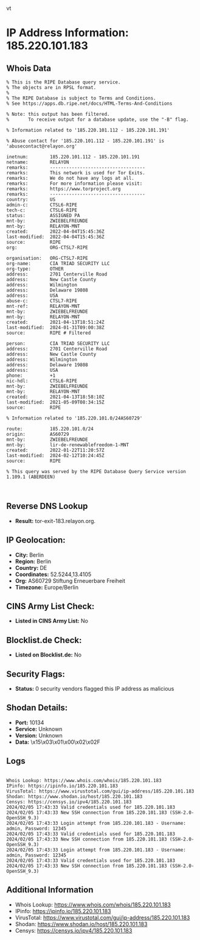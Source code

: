 vt
# IP Address Information: 185.220.101.183

## Whois Data
```
% This is the RIPE Database query service.
% The objects are in RPSL format.
%
% The RIPE Database is subject to Terms and Conditions.
% See https://apps.db.ripe.net/docs/HTML-Terms-And-Conditions

% Note: this output has been filtered.
%       To receive output for a database update, use the "-B" flag.

% Information related to '185.220.101.112 - 185.220.101.191'

% Abuse contact for '185.220.101.112 - 185.220.101.191' is 'abusecontact@relayon.org'

inetnum:        185.220.101.112 - 185.220.101.191
netname:        RELAYON
remarks:        -----------------------------------
remarks:        This network is used for Tor Exits.
remarks:        We do not have any logs at all.
remarks:        For more information please visit:
remarks:        https://www.torproject.org
remarks:        -----------------------------------
country:        US
admin-c:        CTSL6-RIPE
tech-c:         CTSL6-RIPE
status:         ASSIGNED PA
mnt-by:         ZWIEBELFREUNDE
mnt-by:         RELAYON-MNT
created:        2022-04-04T15:45:36Z
last-modified:  2022-04-04T15:45:36Z
source:         RIPE
org:            ORG-CTSL7-RIPE

organisation:   ORG-CTSL7-RIPE
org-name:       CIA TRIAD SECURITY LLC
org-type:       OTHER
address:        2701 Centerville Road
address:        New Castle County
address:        Wilmington
address:        Delaware 19808
address:        USA
abuse-c:        CTSL7-RIPE
mnt-ref:        RELAYON-MNT
mnt-by:         ZWIEBELFREUNDE
mnt-by:         RELAYON-MNT
created:        2021-04-13T18:51:24Z
last-modified:  2024-01-31T09:00:38Z
source:         RIPE # Filtered

person:         CIA TRIAD SECURITY LLC
address:        2701 Centerville Road
address:        New Castle County
address:        Wilmington
address:        Delaware 19808
address:        USA
phone:          +1
nic-hdl:        CTSL6-RIPE
mnt-by:         ZWIEBELFREUNDE
mnt-by:         RELAYON-MNT
created:        2021-04-13T18:58:10Z
last-modified:  2021-05-09T08:34:15Z
source:         RIPE

% Information related to '185.220.101.0/24AS60729'

route:          185.220.101.0/24
origin:         AS60729
mnt-by:         ZWIEBELFREUNDE
mnt-by:         lir-de-renewablefreedom-1-MNT
created:        2022-01-22T11:20:57Z
last-modified:  2024-02-12T10:24:45Z
source:         RIPE

% This query was served by the RIPE Database Query Service version 1.109.1 (ABERDEEN)



```
## Reverse DNS Lookup
- **Result:** tor-exit-183.relayon.org.

## IP Geolocation:
- **City:** Berlin
- **Region:** Berlin
- **Country:** DE
- **Coordinates:** 52.5244,13.4105
- **Org:** AS60729 Stiftung Erneuerbare Freiheit
- **Timezone:** Europe/Berlin

## CINS Army List Check:
- **Listed in CINS Army List:** 
No

## Blocklist.de Check:
- **Listed on Blocklist.de:** 
No

## Security Flags:
- **Status:** 0 security vendors flagged this IP address as malicious

## Shodan Details:
- **Port:** 10134
- **Service:** Unknown
- **Version:** Unknown
- **Data:** \x15\x03\x01\x00\x02\x02F

## Logs
```

Whois Lookup: https://www.whois.com/whois/185.220.101.183
IPinfo: https://ipinfo.io/185.220.101.183
VirusTotal: https://www.virustotal.com/gui/ip-address/185.220.101.183
Shodan: https://www.shodan.io/host/185.220.101.183
Censys: https://censys.io/ipv4/185.220.101.183
2024/02/05 17:43:33 Valid credentials used for 185.220.101.183
2024/02/05 17:43:33 New SSH connection from 185.220.101.183 (SSH-2.0-OpenSSH_9.3)
2024/02/05 17:43:33 Login attempt from 185.220.101.183 - Username: admin, Password: 12345
2024/02/05 17:43:33 Valid credentials used for 185.220.101.183
2024/02/05 17:43:33 New SSH connection from 185.220.101.183 (SSH-2.0-OpenSSH_9.3)
2024/02/05 17:43:33 Login attempt from 185.220.101.183 - Username: admin, Password: 12345
2024/02/05 17:43:33 Valid credentials used for 185.220.101.183
2024/02/05 17:43:33 New SSH connection from 185.220.101.183 (SSH-2.0-OpenSSH_9.3)

```
## Additional Information
- Whois Lookup: https://www.whois.com/whois/185.220.101.183
- IPinfo: https://ipinfo.io/185.220.101.183
- VirusTotal: https://www.virustotal.com/gui/ip-address/185.220.101.183
- Shodan: https://www.shodan.io/host/185.220.101.183
- Censys: https://censys.io/ipv4/185.220.101.183

